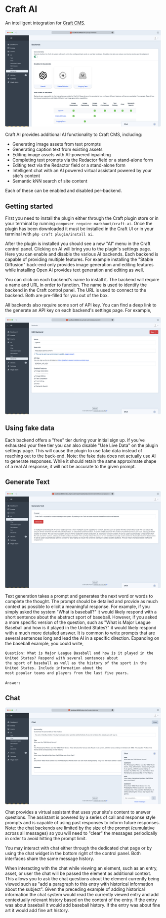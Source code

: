 # Craft AI

An intelligent integration for [Craft CMS](https://craftcms.com/).

![screenshot.png](assets%2Fscreenshot.png)

Craft AI provides additional AI functionality to Craft CMS, including:

- Generating image assets from text prompts
- Generating caption text from existing assets
- Editing image assets with AI-powered inpainting
- Completing text prompts via the Redactor field or a stand-alone form
- Editing text via the Redactor field or a stand-alone form
- Intelligent chat with an AI powered virtual assistant powered by your site's content
- Semantic kNN search of site content

Each of these can be enabled and disabled per-backend.

## Getting started

First you need to install the plugin either through the Craft plugin store or in your terminal by running
`composer require markhuot/craft-ai`. Once the plugin has been downloaded it must be installed in the
Craft UI or in your terminal with `php craft plugin/install ai`.

After the plugin is installed you should see a new "AI" menu in the Craft control panel. Clicking on AI
will bring you to the plugin's settings page. Here you can enable and disable the various AI backends. Each
backend is capable of providing multiple features. For example installing the "Stable Diffusion" back-end
only provides image generation and editing features while installing Open AI provides text generation and
editing as well.

You can click on each backend's name to install it. The backend will require a name and URL in order to
function. The name is used to identify the backend in the Craft control panel. The URL is used to connect
to the backend. Both are pre-filled for you out of the box.

All backends also require some sort of API key. You can find a deep link to the generate an API key on
each backend's settings page. For example,

![settings-openai.png](assets%2Fsettings-openai.png)

## Using fake data

Each backend offers a "free" tier during your initial sign up. If you've exhausted your free tier you can
also disable "Use Live Data" on the plugin settings page. This will cause the plugin to use fake data
instead of reaching out to the back-end. Note: the fake data does not actually use AI to generate responses.
While it should retain the same approximate shape of a real AI response, it will not be accurate to the
given prompt.

## Generate Text

![text-generation.png](assets%2Ftext-generation.png)

Text generation takes a prompt and generates the next word or words to complete the thought. The prompt should
be detailed and provide as much context as possible to elicit a meaningful response. For example, if you simply
asked the system "What is baseball?" it would likely respond with a short sentence about the abstract sport of
baseball. However, if you asked a more specific version of the question, such as "What is Major League Baseball
and how is it played in the United States?" it would likely respond with a much more detailed answer. It is common
to write prompts that are several sentences long and lead the AI in a specific direction. Expanding on the
baseball example, you could write,

```
Question: What is Major League Baseball and how is it played in the United States? Respond with several sentences about
the sport of baseball as well as the history of the sport in the United States. Include information about the
most popular teams and players from the last five years.

Answer:
```

## Chat

![chat.png](assets%2Fchat.png)

Chat provides a virtual assistant that uses your site's content to answer questions. The assistant is powered by a series
of call and response style prompts and is capable of using past responses to inform future responses. Note: the chat
backends are limited by the size of the prompt (cumulative across all messages) so you will need to "clear" the messages
periodically in order to avoid hitting the prompt limit.

You may interact with chat either through the dedicated chat page or by using the chat widget in the bottom right of the
control panel. Both interfaces share the same message history.

When interacting with the chat while viewing an element, such as an entry, asset, or user the chat will be passed the
element as additional context. This allows you to ask the chat questions about the element currently being viewed such as
"add a paragraph to this entry with historical information about the subject". Given the preceding example of adding
historical information the chat system would read the currently viewed entry and add contextually relevant history based
on the content of the entry. If the entry was about baseball it would add baseball history. If the entry was about
fine art it would add fine art history.

